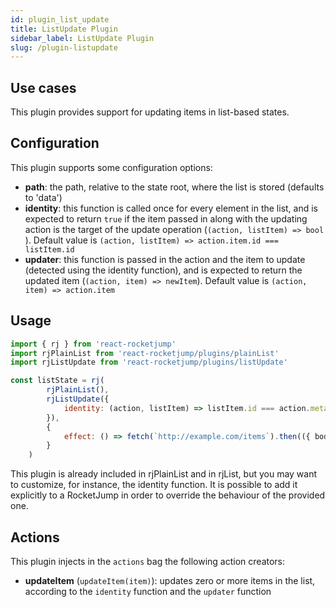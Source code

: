 ```yaml
---
id: plugin_list_update
title: ListUpdate Plugin
sidebar_label: ListUpdate Plugin
slug: /plugin-listupdate
---
```

## Use cases

This plugin provides support for updating items in list-based states.

## Configuration
This plugin supports some configuration options:
* __path__: the path, relative to the state root, where the list is stored (defaults to 'data')
* __identity__: this function is called once for every element in the list, and is expected to return `true` if the item passed in along with the updating action is the target of the update operation (`(action, listItem) => bool` ). Default value is `(action, listItem) => action.item.id === listItem.id`
* __updater__: this function is passed in the action and the item to update (detected using the identity function), and is expected to return the updated item (`(action, item) => newItem`). Default value is `(action, item) => action.item`

## Usage
```js
import { rj } from 'react-rocketjump'
import rjPlainList from 'react-rocketjump/plugins/plainList'
import rjListUpdate from 'react-rocketjump/plugins/listUpdate'

const listState = rj(
        rjPlainList(),
        rjListUpdate({
            identity: (action, listItem) => listItem.id === action.meta.name
        }),
        {
            effect: () => fetch(`http://example.com/items`).then(({ body }) => body)
        }
    )
```

This plugin is already included in rjPlainList and in rjList, but you may want to customize, for instance, the identity function. It is possible to add it explicitly to a RocketJump in order to override the behaviour of the provided one.

## Actions
This plugin injects in the `actions` bag the following action creators:

* __updateItem__ (`updateItem(item)`): updates zero or more items in the list, according to the `identity` function and the `updater` function
